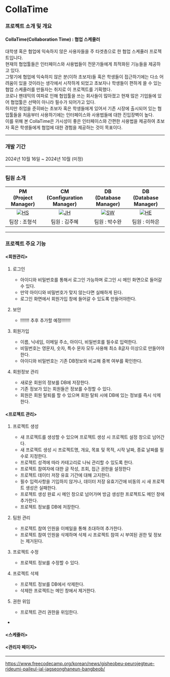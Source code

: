 # CollaTime

###  프로젝트 소개 및 개요
#### CollaTime(Collaboration Time) : 협업 스케줄러

대학생 혹은 협업에 익숙하지 않은 사용자들을 주 타겟층으로 한 협업 스케쥴러 프로젝트입니다. <br>
현재의 협업툴들은 인터페이스와 사용법들이 전문가들에게 최적화된 기능들을 제공하고 있다. <br>
그렇기에 협업에 익숙하지 않은 분(이하 초보자)들 혹은 학생들이 접근하기에는 다소 어려움이 있을 것이라는 생각에서 시작하게 되었고 초보자나 학생들이 편하게 쓸 수 있는 협업 스케줄러를 만들자는 취지로 이 프로젝트를 기획했다. <br>
코로나 팬데믹의 여파로 인해 협업툴을 쓰는 회사들이 많아졌고 현재 많은 기업들에 있어 협업툴은 선택이 아니라 필수가 되어가고 있다. <br>
하지만 취업을 준히바는 초보자 혹은 학생들에게 있어서 기존 시장에 출시되어 있는 협업툴들을 처음부터 사용하기에는 인터페이스와 사용법들에 대한 진입장벽이 높다. <br>
이를 위해 본 CollaTime은 가시성이 좋은 인터페이스와 간편한 사용법을 제공하여 초보자 혹은 학생들에게 협업에 대한 경험을 제공하는 것이 목표이다. <br>

-----------------------------------------------

### 개발 기간

2024년 10월 16일 ~ 2024년 10월 (미정) <br>

-----------------------------------------------

### 팀원 소개

| PM<br>(Project Manager) | CM<br>(Configuration Manager) | DB<br>(Database Manager) | DB<br>(Database Manager) |
| :------: | :------: | :------: | :------: |
| [![HS](https://github.com/user-attachments/assets/ffa4bca8-78d9-45e9-90a4-48fab251ffcf)](https://github.com/Passbob) | [![JH](https://github.com/user-attachments/assets/a19bb3f7-1878-41d6-9559-0225c43df88c)](https://github.com/JUHYE0925) | [![SW](https://github.com/user-attachments/assets/6aeba65b-7681-48ef-97b7-d1c905e0cc04)](https://github.com/suwanpp) | [![HE](https://github.com/user-attachments/assets/c84c8a45-57a1-457b-ab93-c46e1d8002d4)](https://github.com/gkdsm) 
| 팀장 : 조형석 | 팀원 : 김주혜 | 팀원 : 박수완 | 팀원 : 이하은 |


-----------------------------------------------

### 프로젝트 주요 기능

#### <회원관리>

1. 로그인
   - 아이디와 비밀번호를 통해서 로그인 가능하며 로그인 시 메인 화면으로 들어갈 수 있다. <br>
   - 만약 아이디와 비밀번호가 맞지 않는다면 실패하게 된다. <br>
   - 로그인 화면에서 회원가입 창에 들어갈 수 있도록 만들어야한다. <br>

2. 보안
   - !!!!!!! 추후 추가할 예정!!!!!!! <br>

3. 회원가입
   - 이름, 닉네임, 이메일 주소, 아이디, 비밀번호를 필수로 입력한다. <br>
   - 비밀번호는 영문자, 숫자, 특수 문자 모두 사용해 최소 8글자 이상으로 만들어야 한다. <br>
   - 아이디와 비밀번호는 기존 DB정보와 비교해 중복 여부를 확인한다. <br>

4. 회원정보 관리
   - 새로운 회원의 정보를 DB에 저장한다. <br>
   - 기존 정보가 있는 회원들은 정보를 수정할 수 있다. <br>
   - 회원은 회원 탈퇴를 할 수 있으며 회원 탈퇴 시에 DB에 있는 정보를 즉시 삭제한다. <br>

#### <프로젝트 관리>

1. 프로젝트 생성
   - 새 프로젝트를 생성할 수 있으며 프로젝트 생성 시 프로젝트 설정 창으로 넘어간다. <br>
   - 새 프로젝트 생성 시 프로젝트명, 개요, 목표 및 목적, 시작 날짜, 종료 날짜를 필수로 지정한다. <br>
   - 프로젝트 성격에 따라 카테고리로 나눠 관리할 수 있도록 한다. <br>
   - 프로젝트 참여자에 대한 글 작성, 조회, 접근 권한을 설정한다 <br>
   - 프로젝트 데이터 저장 유효 기간에 대해 고지한다. <br>
   - 필수 입력사항을 기입하지 않거나, 데이터 저장 유효기간에 비동의 시 새 프로젝트 생성은 실패한다. <br>
   - 프로젝트 생성 완료 시 메인 창으로 넘어가며 방금 생성한 프로젝트도 메인 창에 추가한다. <br>
   - 프로젝트 정보를 DB에 저장한다. <br>

2. 팀원 관리
   - 프로젝트 참여 인원을 이메일을 통해 초대하여 추가한다. <br>
   - 프로젝트 참여 인원을 삭제하며 삭제 시 프로젝트 참여 시 부여된 권한 및 정보는 제거된다. <br>

3. 프로젝트 수정
   - 프로젝트 정보를 수정할 수 있다. <br>

4. 프로젝트 삭제
   - 프로젝트 정보를 DB에서 삭제한다. <br>
   - 삭제한 프로젝트는 메인 창에서 제거한다. <br>

5. 권한 위임
   - 프로젝트 관리 권한을 위임한다. <br>
- 

#### <스케줄러>

#### <관리자 페이지>

-----------------------------------------------

https://www.freecodecamp.org/korean/news/gisheobeu-peurojegteue-rideumi-paileul-jal-jagseonghaneun-bangbeob/

